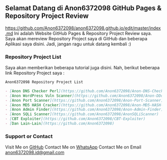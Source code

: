 ## Selamat Datang di Anon6372098 GitHub Pages & Repository Project Review
https://github.com/Anon6372098/anon6372098.github.io/edit/master/index.md
Ini adalah Website GitHub Pages & Repository Project Review saya. Saya akan mereview Repository Project saya di GitHub dan beberapa Aplikasi saya disini. Jadi, jangan ragu untuk datang kembali :)
### Repository Project List

Saya akan memberikan beberapa tutorial juga disini. Nah, berikut beberapa link Repository Project saya :

```markdown
Anon6372098 Repository Project List

- [Anon DNS Checker Perl](https://github.com/Anon6372098/Anon-DNS-Checker-Perl)
- [Anon WordPress Vuln Scanner](https://github.com/Anon6372098/Anon-DDoS-Perl)
- [Anon Port Scanner](https://github.com/Anon6372098/Anon-Port-Scanner)
- [Anon MD5 HASH Cracker](https://github.com/Anon6372098/Anon-MD5-HASH-Cracker)
- [Anon Admin Finder](https://github.com/Anon6372098/Anon-Admin-Finder)
- [Anon SQLi Scanner](https://github.com/Anon6372098/AnonSQLiScanner)
- [CBT Exploiter](https://github.com/Anon6372098/CBT-Exploiter)
- [Dan Lain-Lain](https://github.com/Anon6372098)
```

### Support or Contact

Visit Me on [GitHub](https://github.com/Anond6372098)
Contact Me on [WhatsApp](https://api.whatsapp.com/send?phone=+13255150688&text=Hai+Anon6372098+(root@Fazri-Anon6372098).+Saya+Baru+Saja+Mengunjungi+Website+Anda)
Contact Me on Email anon6372098.id@gmail.com
